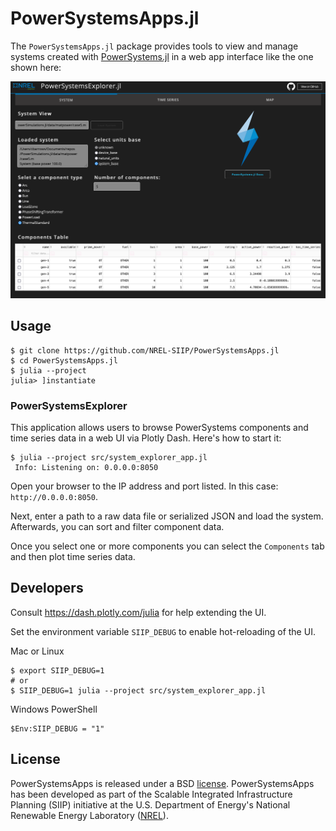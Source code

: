 # PowerSystemsApps.jl

The `PowerSystemsApps.jl` package provides tools to view and manage systems created with
[PowerSystems.jl](https://github.com/NREL-SIIP/PowerSystems.jl) in a web app interface like the one shown here:

![img](image.png)

## Usage

```
$ git clone https://github.com/NREL-SIIP/PowerSystemsApps.jl
$ cd PowerSystemsApps.jl
$ julia --project
julia> ]instantiate
```

### PowerSystemsExplorer

This application allows users to browse PowerSystems components and time series data in a web UI
via Plotly Dash. Here's how to start it:

```
$ julia --project src/system_explorer_app.jl
 Info: Listening on: 0.0.0.0:8050
```

Open your browser to the IP address and port listed. In this case: `http://0.0.0.0:8050`.

Next, enter a path to a raw data file or serialized JSON and load the system. Afterwards,
you can sort and filter component data.

Once you select one or more components you can select the `Components` tab and then plot
time series data.

## Developers

Consult https://dash.plotly.com/julia for help extending the UI.

Set the environment variable `SIIP_DEBUG` to enable hot-reloading of the UI.

Mac or Linux
```
$ export SIIP_DEBUG=1
# or
$ SIIP_DEBUG=1 julia --project src/system_explorer_app.jl
```

Windows PowerShell
```
$Env:SIIP_DEBUG = "1"
```

## License

PowerSystemsApps is released under a BSD [license](https://github.com/NREL/PowerSystemsApps.jl/blob/master/LICENSE).
PowerSystemsApps has been developed as part of the Scalable Integrated Infrastructure Planning (SIIP)
initiative at the U.S. Department of Energy's National Renewable Energy Laboratory ([NREL](https://www.nrel.gov/)).
